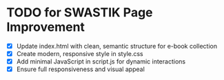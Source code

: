 # TODO for SWASTIK Page Improvement

- [x] Update index.html with clean, semantic structure for e-book collection
- [x] Create modern, responsive style in style.css
- [x] Add minimal JavaScript in script.js for dynamic interactions
- [x] Ensure full responsiveness and visual appeal
